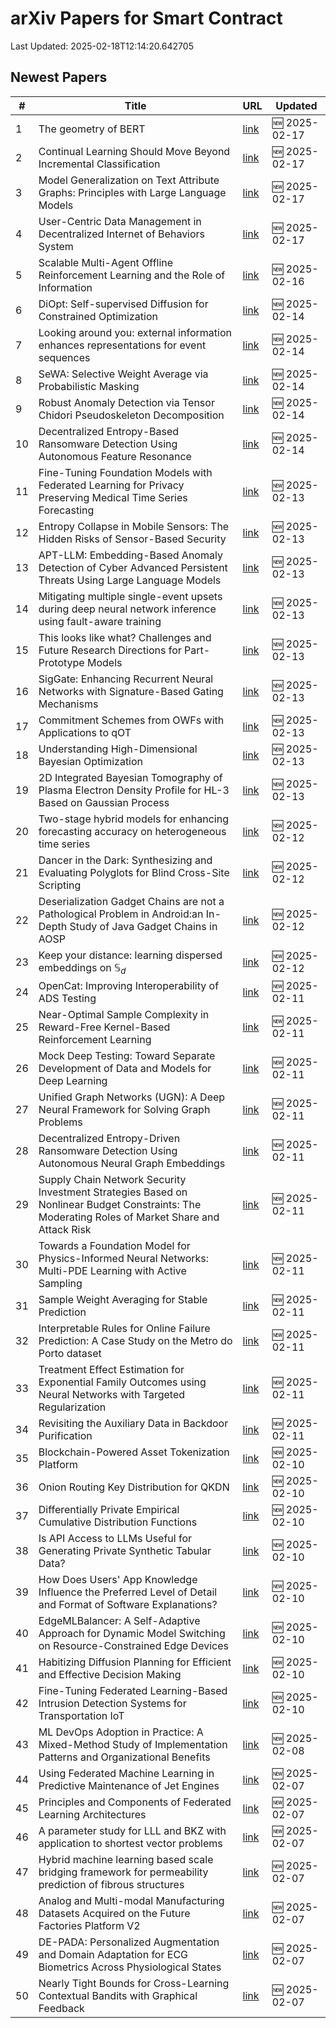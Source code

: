 # arXiv Papers for Smart Contract

Last Updated: 2025-02-18T12:14:20.642705

## Newest Papers

|\#|Title|URL|Updated|
|---|---|---|---|
|1|The geometry of BERT|[link](http://arxiv.org/abs/2502.12033v1)|🆕 2025-02-17|
|2|Continual Learning Should Move Beyond Incremental Classification|[link](http://arxiv.org/abs/2502.11927v1)|🆕 2025-02-17|
|3|Model Generalization on Text Attribute Graphs: Principles with Large Language Models|[link](http://arxiv.org/abs/2502.11836v1)|🆕 2025-02-17|
|4|User-Centric Data Management in Decentralized Internet of Behaviors System|[link](http://arxiv.org/abs/2502.11616v1)|🆕 2025-02-17|
|5|Scalable Multi-Agent Offline Reinforcement Learning and the Role of Information|[link](http://arxiv.org/abs/2502.11260v1)|🆕 2025-02-16|
|6|DiOpt: Self-supervised Diffusion for Constrained Optimization|[link](http://arxiv.org/abs/2502.10330v1)|🆕 2025-02-14|
|7|Looking around you: external information enhances representations for event sequences|[link](http://arxiv.org/abs/2502.10205v1)|🆕 2025-02-14|
|8|SeWA: Selective Weight Average via Probabilistic Masking|[link](http://arxiv.org/abs/2502.10119v1)|🆕 2025-02-14|
|9|Robust Anomaly Detection via Tensor Chidori Pseudoskeleton Decomposition|[link](http://arxiv.org/abs/2502.09926v1)|🆕 2025-02-14|
|10|Decentralized Entropy-Based Ransomware Detection Using Autonomous Feature Resonance|[link](http://arxiv.org/abs/2502.09833v1)|🆕 2025-02-14|
|11|Fine-Tuning Foundation Models with Federated Learning for Privacy Preserving Medical Time Series Forecasting|[link](http://arxiv.org/abs/2502.09744v1)|🆕 2025-02-13|
|12|Entropy Collapse in Mobile Sensors: The Hidden Risks of Sensor-Based Security|[link](http://arxiv.org/abs/2502.09535v1)|🆕 2025-02-13|
|13|APT-LLM: Embedding-Based Anomaly Detection of Cyber Advanced Persistent Threats Using Large Language Models|[link](http://arxiv.org/abs/2502.09385v1)|🆕 2025-02-13|
|14|Mitigating multiple single-event upsets during deep neural network inference using fault-aware training|[link](http://arxiv.org/abs/2502.09374v1)|🆕 2025-02-13|
|15|This looks like what? Challenges and Future Research Directions for Part-Prototype Models|[link](http://arxiv.org/abs/2502.09340v1)|🆕 2025-02-13|
|16|SigGate: Enhancing Recurrent Neural Networks with Signature-Based Gating Mechanisms|[link](http://arxiv.org/abs/2502.09318v1)|🆕 2025-02-13|
|17|Commitment Schemes from OWFs with Applications to qOT|[link](http://arxiv.org/abs/2502.09201v1)|🆕 2025-02-13|
|18|Understanding High-Dimensional Bayesian Optimization|[link](http://arxiv.org/abs/2502.09198v1)|🆕 2025-02-13|
|19|2D Integrated Bayesian Tomography of Plasma Electron Density Profile for HL-3 Based on Gaussian Process|[link](http://arxiv.org/abs/2502.08882v1)|🆕 2025-02-13|
|20|Two-stage hybrid models for enhancing forecasting accuracy on heterogeneous time series|[link](http://arxiv.org/abs/2502.08600v1)|🆕 2025-02-12|
|21|Dancer in the Dark: Synthesizing and Evaluating Polyglots for Blind Cross-Site Scripting|[link](http://arxiv.org/abs/2502.08467v1)|🆕 2025-02-12|
|22|Deserialization Gadget Chains are not a Pathological Problem in Android:an In-Depth Study of Java Gadget Chains in AOSP|[link](http://arxiv.org/abs/2502.08447v1)|🆕 2025-02-12|
|23|Keep your distance: learning dispersed embeddings on $\mathbb{S}_d$|[link](http://arxiv.org/abs/2502.08231v1)|🆕 2025-02-12|
|24|OpenCat: Improving Interoperability of ADS Testing|[link](http://arxiv.org/abs/2502.07719v1)|🆕 2025-02-11|
|25|Near-Optimal Sample Complexity in Reward-Free Kernel-Based Reinforcement Learning|[link](http://arxiv.org/abs/2502.07715v1)|🆕 2025-02-11|
|26|Mock Deep Testing: Toward Separate Development of Data and Models for Deep Learning|[link](http://arxiv.org/abs/2502.07712v1)|🆕 2025-02-11|
|27|Unified Graph Networks (UGN): A Deep Neural Framework for Solving Graph Problems|[link](http://arxiv.org/abs/2502.07500v1)|🆕 2025-02-11|
|28|Decentralized Entropy-Driven Ransomware Detection Using Autonomous Neural Graph Embeddings|[link](http://arxiv.org/abs/2502.07498v1)|🆕 2025-02-11|
|29|Supply Chain Network Security Investment Strategies Based on Nonlinear Budget Constraints: The Moderating Roles of Market Share and Attack Risk|[link](http://arxiv.org/abs/2502.10448v1)|🆕 2025-02-11|
|30|Towards a Foundation Model for Physics-Informed Neural Networks: Multi-PDE Learning with Active Sampling|[link](http://arxiv.org/abs/2502.07425v1)|🆕 2025-02-11|
|31|Sample Weight Averaging for Stable Prediction|[link](http://arxiv.org/abs/2502.07414v1)|🆕 2025-02-11|
|32|Interpretable Rules for Online Failure Prediction: A Case Study on the Metro do Porto dataset|[link](http://arxiv.org/abs/2502.07394v1)|🆕 2025-02-11|
|33|Treatment Effect Estimation for Exponential Family Outcomes using Neural Networks with Targeted Regularization|[link](http://arxiv.org/abs/2502.07295v1)|🆕 2025-02-11|
|34|Revisiting the Auxiliary Data in Backdoor Purification|[link](http://arxiv.org/abs/2502.07231v1)|🆕 2025-02-11|
|35|Blockchain-Powered Asset Tokenization Platform|[link](http://arxiv.org/abs/2502.06752v1)|🆕 2025-02-10|
|36|Onion Routing Key Distribution for QKDN|[link](http://arxiv.org/abs/2502.06657v1)|🆕 2025-02-10|
|37|Differentially Private Empirical Cumulative Distribution Functions|[link](http://arxiv.org/abs/2502.06651v1)|🆕 2025-02-10|
|38|Is API Access to LLMs Useful for Generating Private Synthetic Tabular Data?|[link](http://arxiv.org/abs/2502.06555v1)|🆕 2025-02-10|
|39|How Does Users' App Knowledge Influence the Preferred Level of Detail and Format of Software Explanations?|[link](http://arxiv.org/abs/2502.06549v1)|🆕 2025-02-10|
|40|EdgeMLBalancer: A Self-Adaptive Approach for Dynamic Model Switching on Resource-Constrained Edge Devices|[link](http://arxiv.org/abs/2502.06493v1)|🆕 2025-02-10|
|41|Habitizing Diffusion Planning for Efficient and Effective Decision Making|[link](http://arxiv.org/abs/2502.06401v1)|🆕 2025-02-10|
|42|Fine-Tuning Federated Learning-Based Intrusion Detection Systems for Transportation IoT|[link](http://arxiv.org/abs/2502.06099v1)|🆕 2025-02-10|
|43|ML DevOps Adoption in Practice: A Mixed-Method Study of Implementation Patterns and Organizational Benefits|[link](http://arxiv.org/abs/2502.05634v1)|🆕 2025-02-08|
|44|Using Federated Machine Learning in Predictive Maintenance of Jet Engines|[link](http://arxiv.org/abs/2502.05321v1)|🆕 2025-02-07|
|45|Principles and Components of Federated Learning Architectures|[link](http://arxiv.org/abs/2502.05273v1)|🆕 2025-02-07|
|46|A parameter study for LLL and BKZ with application to shortest vector problems|[link](http://arxiv.org/abs/2502.05160v1)|🆕 2025-02-07|
|47|Hybrid machine learning based scale bridging framework for permeability prediction of fibrous structures|[link](http://arxiv.org/abs/2502.05044v1)|🆕 2025-02-07|
|48|Analog and Multi-modal Manufacturing Datasets Acquired on the Future Factories Platform V2|[link](http://arxiv.org/abs/2502.05020v1)|🆕 2025-02-07|
|49|DE-PADA: Personalized Augmentation and Domain Adaptation for ECG Biometrics Across Physiological States|[link](http://arxiv.org/abs/2502.04973v1)|🆕 2025-02-07|
|50|Nearly Tight Bounds for Cross-Learning Contextual Bandits with Graphical Feedback|[link](http://arxiv.org/abs/2502.04678v1)|🆕 2025-02-07|

